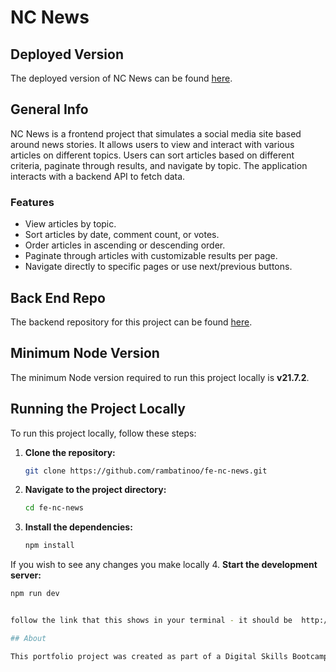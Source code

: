 # NC News

## Deployed Version

The deployed version of NC News can be found [here](https://nc-news-baz-frontend-project.netlify.app/).

## General Info

NC News is a frontend project that simulates a social media site based around news stories. It allows users to view and interact with various articles on different topics. Users can sort articles based on different criteria, paginate through results, and navigate by topic. The application interacts with a backend API to fetch data.

### Features

- View articles by topic.
- Sort articles by date, comment count, or votes.
- Order articles in ascending or descending order.
- Paginate through articles with customizable results per page.
- Navigate directly to specific pages or use next/previous buttons.

## Back End Repo

The backend repository for this project can be found [here](https://github.com/rambatinoo/backend-project-NC-news).

## Minimum Node Version

The minimum Node version required to run this project locally is **v21.7.2**.

## Running the Project Locally

To run this project locally, follow these steps:

1. **Clone the repository:**

   ```bash
   git clone https://github.com/rambatinoo/fe-nc-news.git
2. **Navigate to the project directory:**

   ```bash
   cd fe-nc-news
3. **Install the dependencies:**

   ```bash
   npm install

If you wish to see any changes you make locally 
4. **Start the development server:**

   ```bash
   npm run dev


follow the link that this shows in your terminal - it should be  http://localhost:5174/ unless this port is already in use in which case the numbers will be different.

## About

This portfolio project was created as part of a Digital Skills Bootcamp in Software Engineering provided by [Northcoders](https://northcoders.com/).


